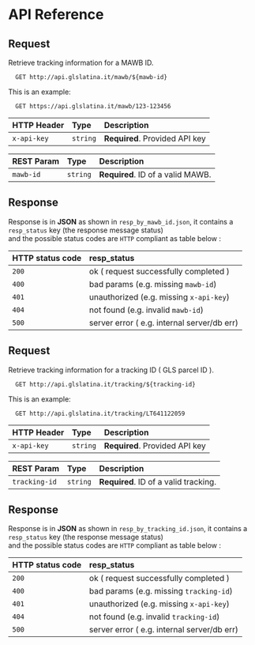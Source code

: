 # API Reference


## Request 
Retrieve tracking information for a MAWB ID.

```http
  GET http://api.glslatina.it/mawb/${mawb-id}
```
This is an example:
```http
  GET https://api.glslatina.it/mawb/123-123456
```

| HTTP Header | Type     | Description                |
| :-------- | :------- | :------------------------- |
| `x-api-key` | `string` | **Required**. Provided API key |

| REST Param | Type     | Description                       |
| :-------- | :------- | :-------------------------------- |
| `mawb-id`      | `string` | **Required**. ID of a valid MAWB. |


## Response

Response is in **JSON** as shown in  `resp_by_mawb_id.json`,
it contains a `resp_status` key (the response message status)  
and the possible status codes are `HTTP` compliant as table below :  


| HTTP status code | resp_status                |
| :-------- | :------------------------- |
| `200` | ok ( request successfully completed ) |
| `400` | bad params (e.g. missing `mawb-id`) |
| `401` | unauthorized (e.g. missing `x-api-key`) |
| `404` | not found (e.g. invalid `mawb-id`) |
| `500` | server error ( e.g. internal server/db err) |


    

## Request 
Retrieve tracking information for a tracking ID ( GLS parcel ID ).

```http
  GET http://api.glslatina.it/tracking/${tracking-id}
```

This is an example:
```http
  GET http://api.glslatina.it/tracking/LT641122059
```

| HTTP Header | Type     | Description                |
| :-------- | :------- | :------------------------- |
| `x-api-key` | `string` | **Required**. Provided API key |

| REST Param | Type     | Description                       |
| :-------- | :------- | :-------------------------------- |
| `tracking-id`      | `string` | **Required**. ID of a valid tracking. |



## Response

Response is in **JSON** as shown in  `resp_by_tracking_id.json`,
it contains a `resp_status` key (the response message status)  
and the possible status codes are `HTTP` compliant as table below :  

| HTTP status code | resp_status                |
| :-------- | :------------------------- |
| `200` | ok ( request successfully completed ) |
| `400` | bad params (e.g. missing `tracking-id`) |
| `401` | unauthorized (e.g. missing `x-api-key`) |
| `404` | not found (e.g. invalid `tracking-id`) |
| `500` | server error ( e.g. internal server/db err) |

